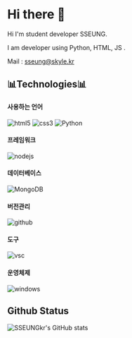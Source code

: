 # Hi there 👋

<!--
**SSEUNGkr** is a ✨ _special_ ✨ repository because its `README.md` (this file) appears on your GitHub profile.

Here are some ideas to get you started:

- 🔭 I’m currently working on ...
- 🌱 I’m currently learning ...
- 👯 I’m looking to collaborate on ...
- 🤔 I’m looking for help with ...
- 💬 Ask me about ...
- 📫 How to reach me: ...
- 😄 Pronouns: ...
- ⚡ Fun fact: ...
-->
Hi I'm student developer SSEUNG.

 I am developer using Python, HTML, JS .

Mail : sseung@skyle.kr

## 📊Technologies📊

#### 사용하는 언어

![html5](https://img.shields.io/badge/html5%20-%23E34F26.svg?&style=for-the-badge&logo=html5&logoColor=white)
![css3](https://img.shields.io/badge/css3%20-%231572B6.svg?&style=for-the-badge&logo=css3&logoColor=white)
![Python](https://img.shields.io/badge/Python-14354C?style=for-the-badge&logo=python&logoColor=white)

#### 프레임워크

![nodejs](https://img.shields.io/badge/Node.js-43853D?style=for-the-badge&logo=node.js&logoColor=white)

#### 데이터베이스

![MongoDB](https://img.shields.io/badge/MongoDB-%234ea94b.svg?&style=for-the-badge&logo=mongodb&logoColor=white)

#### 버전관리

![github](https://img.shields.io/badge/github%20-%23121011.svg?&style=for-the-badge&logo=github&logoColor=white)

#### 도구

![vsc](https://img.shields.io/badge/vsc-005FED?style=for-the-badge&logo=visual%20studio%20code&logoColor=white)

#### 운영체제

![windows](https://img.shields.io/badge/Windows-0078D6?style=for-the-badge&logo=windows&logoColor=white)

## Github Status
![SSEUNGkr's GitHub stats](https://github-readme-stats.vercel.app/api?username=SSEUNGkr&theme=dark&show_icons=true)

